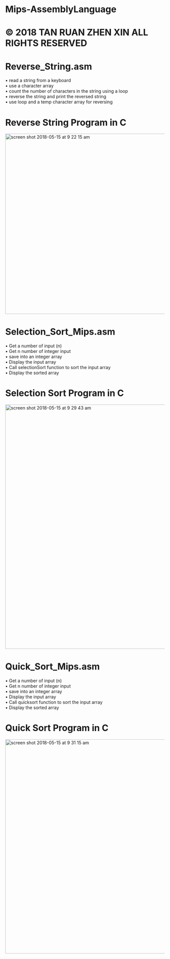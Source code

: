 # Mips-AssemblyLanguage
# © 2018 TAN RUAN ZHEN XIN ALL RIGHTS RESERVED
# Reverse_String.asm

 • read a string from a keyboard<br /> 
 • use a character array<br /> 
 • count the number of characters in the string using a loop<br /> 
 • reverse the string and print the reversed string<br /> 
 • use loop and a temp character array for reversing<br /> 
 
# Reverse String Program in C

<img width="570" alt="screen shot 2018-05-15 at 9 22 15 am" src="https://user-images.githubusercontent.com/28322834/40059524-40cf4398-5822-11e8-87bf-b0aca00b3ab7.png">

# Selection_Sort_Mips.asm

• Get a number of input (n)<br /> 
• Get n number of integer input<br /> 
• save into an integer array<br /> 
• Display the input array<br /> 
• Call selectionSort function to sort the input array<br /> 
• Display the sorted array<br /> 

# Selection Sort Program in C

<img width="772" alt="screen shot 2018-05-15 at 9 29 43 am" src="https://user-images.githubusercontent.com/28322834/40059740-e62c76ee-5822-11e8-8619-e26b8e721bc0.png">

# Quick_Sort_Mips.asm

• Get a number of input (n)<br /> 
• Get n number of integer input<br /> 
• save into an integer array<br /> 
• Display the input array<br /> 
• Call quicksort function to sort the input array<br /> 
• Display the sorted array<br /> 

# Quick Sort Program in C

<img width="677" alt="screen shot 2018-05-15 at 9 31 15 am" src="https://user-images.githubusercontent.com/28322834/40059758-ed8d9ecc-5822-11e8-9df2-2e6d26ecf289.png">


